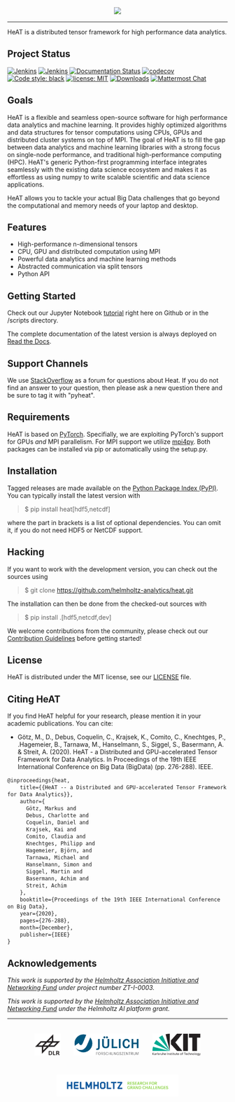 <div align="center">
  <img src="https://raw.githubusercontent.com/helmholtz-analytics/heat/master/doc/images/logo.png">
</div>

---

HeAT is a distributed tensor framework for high performance data analytics.

Project Status
--------------

[![Jenkins](https://img.shields.io/jenkins/build?jobUrl=https%3A%2F%2Fheat-ci.fz-juelich.de%2Fjob%2Fheat%2Fjob%2Fheat%2Fjob%2Fmaster%2F&label=CPU)](https://heat-ci.fz-juelich.de/blue/organizations/jenkins/heat%2Fheat/activity?branch=master)
[![Jenkins](https://img.shields.io/jenkins/build?jobUrl=https%3A%2F%2Fheat-ci.fz-juelich.de%2Fjob%2FGPU%2520Cluster%2Fjob%2Fmaster%2F&label=GPU)](https://heat-ci.fz-juelich.de/blue/organizations/jenkins/GPU%20Cluster%2Fmaster/activity)
[![Documentation Status](https://readthedocs.org/projects/heat/badge/?version=latest)](https://heat.readthedocs.io/en/latest/?badge=latest)
[![codecov](https://codecov.io/gh/helmholtz-analytics/heat/branch/master/graph/badge.svg)](https://codecov.io/gh/helmholtz-analytics/heat)
[![Code style: black](https://img.shields.io/badge/code%20style-black-000000.svg)](https://github.com/psf/black)
[![license: MIT](https://img.shields.io/badge/License-MIT-blue.svg)](https://opensource.org/licenses/MIT)
[![Downloads](https://pepy.tech/badge/heat)](https://pepy.tech/project/heat)
[![Mattermost Chat](https://img.shields.io/badge/chat-on%20mattermost-blue.svg)](https://mattermost-haf.fz-juelich.de/signup_user_complete/?id=iqrr6pmxb38fzqffa51qqhcu8w)

Goals
-----

HeAT is a flexible and seamless open-source software for high performance data
analytics and machine learning. It provides highly optimized algorithms and data
structures for tensor computations using CPUs, GPUs and distributed cluster
systems on top of MPI. The goal of HeAT is to fill the gap between data
analytics and machine learning libraries with a strong focus on single-node
performance, and traditional high-performance computing (HPC). HeAT's generic
Python-first programming interface integrates seamlessly with the existing data
science ecosystem and makes it as effortless as using numpy to write scalable
scientific and data science applications.

HeAT allows you to tackle your actual Big Data challenges that go beyond the
computational and memory needs of your laptop and desktop.

Features
--------

* High-performance n-dimensional tensors
* CPU, GPU and distributed computation using MPI
* Powerful data analytics and machine learning methods
* Abstracted communication via split tensors
* Python API

Getting Started
---------------

Check out our Jupyter Notebook [tutorial](https://github.com/helmholtz-analytics/heat/blob/master/scripts/tutorial.ipynb)
right here on Github or in the /scripts directory.

The complete documentation of the latest version is always deployed on
[Read the Docs](https://heat.readthedocs.io/).

Support Channels
----------------

We use [StackOverflow](https://stackoverflow.com/tags/pyheat/) as a forum for questions about Heat.
If you do not find an answer to your question, then please ask a new question there and be sure to
tag it with "pyheat".

Requirements
------------

HeAT is based on [PyTorch](https://pytorch.org/). Specifially, we are exploiting
PyTorch's support for GPUs *and* MPI parallelism. For MPI support we utilize
[mpi4py](https://mpi4py.readthedocs.io). Both packages can be installed via pip
or automatically using the setup.py.


Installation
------------

Tagged releases are made available on the
[Python Package Index (PyPI)](https://pypi.org/project/heat/). You can typically
install the latest version with

> $ pip install heat[hdf5,netcdf]

where the part in brackets is a list of optional dependencies. You can omit
it, if you do not need HDF5 or NetCDF support.

Hacking
-------

If you want to work with the development version, you can check out the sources using

> $ git clone https://github.com/helmholtz-analytics/heat.git

The installation can then be done from the checked-out sources with

> $ pip install .[hdf5,netcdf,dev]

We welcome contributions from the community, please check out our [Contribution Guidelines](contributing.md) before getting started!

License
-------

HeAT is distributed under the MIT license, see our
[LICENSE](LICENSE) file.

Citing HeAT
-----------

If you find HeAT helpful for your research, please mention it in your academic publications. You can cite:

- Götz, M., D., Debus, Coquelin, C., Krajsek, K., Comito, C., Knechtges, P., .Hagemeier, B., Tarnawa, M., Hanselmann, S., Siggel, S., Basermann, A. & Streit, A. (2020). HeAT - a Distributed and GPU-accelerated Tensor Framework for Data Analytics. In Proceedings of the 19th IEEE International Conference on Big Data (BigData) (pp. 276-288). IEEE.

```
@inproceedings{heat,
    title={{HeAT -- a Distributed and GPU-accelerated Tensor Framework for Data Analytics}},
    author={
      Götz, Markus and
      Debus, Charlotte and
      Coquelin, Daniel and
      Krajsek, Kai and
      Comito, Claudia and
      Knechtges, Philipp and
      Hagemeier, Björn, and
      Tarnawa, Michael and
      Hanselmann, Simon and
      Siggel, Martin and
      Basermann, Achim and
      Streit, Achim
    },
    booktitle={Proceedings of the 19th IEEE International Conference on Big Data},
    year={2020},
    pages={276-288},
    month={December},
    publisher={IEEE}
}
```

Acknowledgements
----------------

*This work is supported by the [Helmholtz Association Initiative and
Networking Fund](https://www.helmholtz.de/en/about_us/the_association/initiating_and_networking/)
under project number ZT-I-0003.*

*This work is supported by the [Helmholtz Association Initiative and
Networking Fund](https://www.helmholtz.de/en/about_us/the_association/initiating_and_networking/)
under the Helmholtz AI platform grant.*

---

<div align="center">
  <a href="https://www.dlr.de/EN/Home/home_node.html"><img src="https://raw.githubusercontent.com/helmholtz-analytics/heat/master/doc/images/dlr_logo.svg" height="50px" hspace="3%" vspace="20px"></a><a href="https://www.fz-juelich.de/portal/EN/Home/home_node.html"><img src="https://raw.githubusercontent.com/helmholtz-analytics/heat/master/doc/images/fzj_logo.svg" height="50px" hspace="3%" vspace="20px"></a><a href="http://www.kit.edu/english/index.php"><img src="https://raw.githubusercontent.com/helmholtz-analytics/heat/master/doc/images/kit_logo.svg" height="50px" hspace="3%" vspace="20px"></a><a href="https://www.helmholtz.de/en/"><img src="https://raw.githubusercontent.com/helmholtz-analytics/heat/master/doc/images/helmholtz_logo.svg" height="50px" hspace="3%" vspace="20px"></a>
</div>
